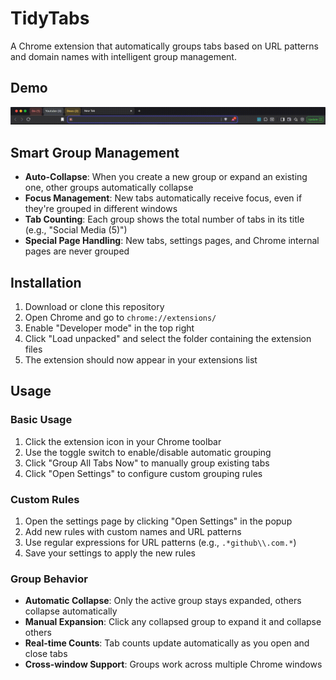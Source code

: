 # TidyTabs

A Chrome extension that automatically groups tabs based on URL patterns and domain names with intelligent group management.

## Demo

![Auto Tab Grouper Demo](assets/demo.gif)


## Smart Group Management

- **Auto-Collapse**: When you create a new group or expand an existing one, other groups automatically collapse
- **Focus Management**: New tabs automatically receive focus, even if they're grouped in different windows
- **Tab Counting**: Each group shows the total number of tabs in its title (e.g., "Social Media (5)")
- **Special Page Handling**: New tabs, settings pages, and Chrome internal pages are never grouped

## Installation

1. Download or clone this repository
2. Open Chrome and go to `chrome://extensions/`
3. Enable "Developer mode" in the top right
4. Click "Load unpacked" and select the folder containing the extension files
5. The extension should now appear in your extensions list

## Usage

### Basic Usage

1. Click the extension icon in your Chrome toolbar
2. Use the toggle switch to enable/disable automatic grouping
3. Click "Group All Tabs Now" to manually group existing tabs
4. Click "Open Settings" to configure custom grouping rules



### Custom Rules

1. Open the settings page by clicking "Open Settings" in the popup
2. Add new rules with custom names and URL patterns
3. Use regular expressions for URL patterns (e.g., `.*github\\.com.*`)
4. Save your settings to apply the new rules

### Group Behavior

- **Automatic Collapse**: Only the active group stays expanded, others collapse automatically
- **Manual Expansion**: Click any collapsed group to expand it and collapse others
- **Real-time Counts**: Tab counts update automatically as you open and close tabs
- **Cross-window Support**: Groups work across multiple Chrome windows


